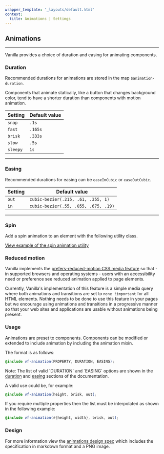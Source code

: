 ```yaml
---
wrapper_template: '_layouts/default.html'
context:
  title: Animations | Settings
---
```


## Animations

<hr>

Vanilla provides a choice of duration and easing for animating components.

### Duration

Recommended durations for animations are stored in the map `$animation-duration`.

Components that animate statically, like a button that changes background
color, tend to have a shorter duration than components with motion
animation.

| Setting  | Default value |
| -------- | ------------- |
| `snap`   | `.1s`         |
| `fast`   | `.165s`       |
| `brisk`  | `.333s`       |
| `slow`   | `.5s`         |
| `sleepy` | `1s`          |

<hr>

### Easing

Recommended durations for easing can be `easeInCubic` or `easeOutCubic`.

| Setting | Default value                        |
| ------- | ------------------------------------ |
| `out`   | `cubic-bezier(.215, .61, .355, 1)`   |
| `in`    | `cubic-bezier(.55, .055, .675, .19)` |

<hr>

### Spin

Add a spin animation to an element with the following utility class.

<a href="/examples/utilities/animations/spin/" class="js-example">
View example of the spin animation utility
</a>

### Reduced motion

Vanilla implements the [prefers-reduced-motion CSS media feature](https://developer.mozilla.org/en-US/docs/Web/CSS/@media/prefers-reduced-motion) so that - in supported browsers and operating systems - users with an accessibility need or preference see reduced animation applied to page elements.

Currently, Vanilla's implementation of this feature is a simple media query where both animations and transitions are set to `none !important` for all HTML elements. Nothing needs to be done to use this feature in your pages but we encourage using animations and transitions in a progressive manner so that your web sites and applications are usable without animations being present.

### Usage

Animations are preset to components. Components can be modified or extended to
include animation by including the animation mixin.

The format is as follows:

```scss
@include vf-animation(PROPERTY, DURATION, EASING);
```

<div class="p-notification--information">
  <p class="p-notification__response">
    <span class="p-notification__status">Note:</span> The list of valid `DURATION` and `EASING` options are shown in the <a href="#duration">duration</a> and <a href="#easing">easing</a> sections of the documentation.
  </p>
</div>

A valid use could be, for example:

```scss
@include vf-animation(height, brisk, out);
```

If you require multiple properties then the list must be interpolated as shown in the following example:

```scss
@include vf-animation(#{height, width}, brisk, out);
```

### Design

For more information view the [animations design spec](https://github.com/ubuntudesign/vanilla-design/tree/master/Animations) which includes the specification in markdown format and a PNG image.
